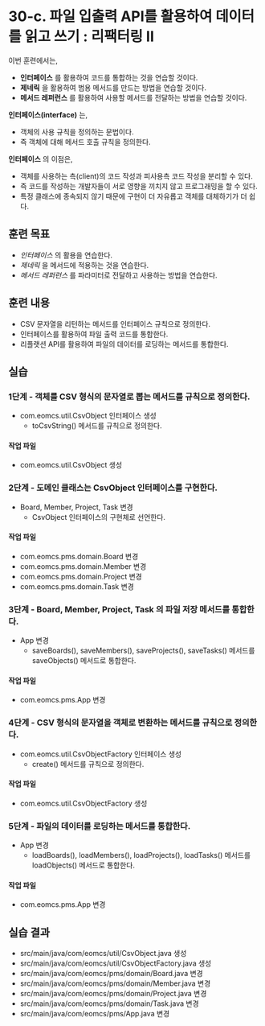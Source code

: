 # 30-c. 파일 입출력 API를 활용하여 데이터를 읽고 쓰기 : 리팩터링 II

이번 훈련에서는,
- **인터페이스** 를 활용하여 코드를 통합하는 것을 연습할 것이다.
- **제네릭** 을 활용하여 범용 메서드를 만드는 방법을 연습할 것이다.
- **메서드 레퍼런스** 를 활용하여 사용할 메서드를 전달하는 방법을 연습할 것이다.

**인터페이스(interface)** 는,
- 객체의 사용 규칙을 정의하는 문법이다.
- 즉 객체에 대해 메서드 호출 규칙을 정의한다.

**인터페이스** 의 이점은,
- 객체를 사용하는 측(client)의 코드 작성과 피사용측 코드 작성을 분리할 수 있다.
- 즉 코드를 작성하는 개발자들이 서로 영향을 끼치지 않고 프로그래밍을 할 수 있다.  
- 특정 클래스에 종속되지 않기 때문에 구현이 더 자유롭고 객체를 대체하기가 더 쉽다.


## 훈련 목표
- *인터페이스* 의 활용을 연습한다.
- *제네릭* 을 메서드에 적용하는 것을 연습한다.
- *메서드 레퍼런스* 를 파라미터로 전달하고 사용하는 방법을 연습한다.


## 훈련 내용
- CSV 문자열을 리턴하는 메서드를 인터페이스 규칙으로 정의한다.
- 인터페이스를 활용하여 파일 출력 코드를 통합한다.
- 리플랫션 API를 활용하여 파일의 데이터를 로딩하는 메서드를 통합한다.


## 실습

### 1단계 - 객체를 CSV 형식의 문자열로 뽑는 메서드를 규칙으로 정의한다.

- com.eomcs.util.CsvObject 인터페이스 생성
  - toCsvString() 메서드를 규칙으로 정의한다.

#### 작업 파일
- com.eomcs.util.CsvObject 생성


### 2단계 - 도메인 클래스는 CsvObject 인터페이스를 구현한다.

- Board, Member, Project, Task 변경
  - CsvObject 인터페이스의 구현체로 선언한다.

#### 작업 파일
- com.eomcs.pms.domain.Board 변경
- com.eomcs.pms.domain.Member 변경
- com.eomcs.pms.domain.Project 변경
- com.eomcs.pms.domain.Task 변경

### 3단계 - Board, Member, Project, Task 의 파일 저장 메서드를 통합한다.
 
- App 변경
  - saveBoards(), saveMembers(), saveProjects(), saveTasks() 메서드를
    saveObjects() 메서드로 통합한다.

#### 작업 파일
- com.eomcs.pms.App 변경

### 4단계 - CSV 형식의 문자열을 객체로 변환하는 메서드를 규칙으로 정의한다.

- com.eomcs.util.CsvObjectFactory 인터페이스 생성
  - create() 메서드를 규칙으로 정의한다.

#### 작업 파일
- com.eomcs.util.CsvObjectFactory 생성

### 5단계 - 파일의 데이터를 로딩하는 메서드를 통합한다.

- App 변경
  - loadBoards(), loadMembers(), loadProjects(), loadTasks() 메서드를
    loadObjects() 메서드로 통합한다.

#### 작업 파일
- com.eomcs.pms.App 변경


## 실습 결과
- src/main/java/com/eomcs/util/CsvObject.java 생성
- src/main/java/com/eomcs/util/CsvObjectFactory.java 생성
- src/main/java/com/eomcs/pms/domain/Board.java 변경
- src/main/java/com/eomcs/pms/domain/Member.java 변경
- src/main/java/com/eomcs/pms/domain/Project.java 변경
- src/main/java/com/eomcs/pms/domain/Task.java 변경
- src/main/java/com/eomcs/pms/App.java 변경
